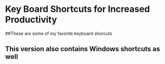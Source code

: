 # Key Board Shortcuts for Increased Productivity 
##These are some of my favorite keyboard shorcuts

## This version also contains Windows shortcuts as well
